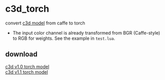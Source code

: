# c3d_torch
convert [c3d model](https://github.com/facebook/C3D/) from caffe to torch  
- The input color channel is already transformed from BGR (Caffe-style) to RGB for weights. See the example in `test.lua`.  
## download  
[c3d v1.0 torch model](https://www.dropbox.com/s/19jr742hlcg442d/c3d_sports1m_it1900000.t7?dl=0)  
[c3d v1.1 torch model](#)  
